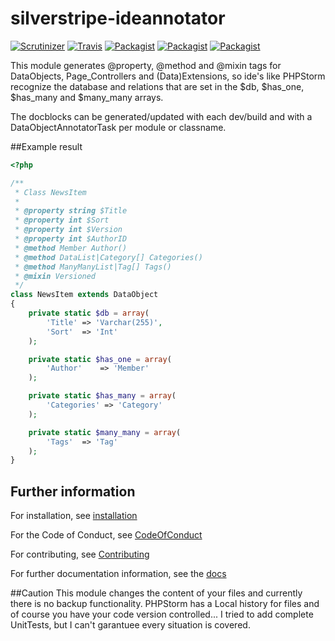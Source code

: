 # silverstripe-ideannotator

[![Scrutinizer](https://img.shields.io/scrutinizer/g/axyr/silverstripe-ideannotator.svg)](https://scrutinizer-ci.com/g/axyr/silverstripe-ideannotator/)
[![Travis](https://img.shields.io/travis/axyr/silverstripe-ideannotator.svg)](https://travis-ci.org/axyr/silverstripe-ideannotator)
[![Packagist](https://img.shields.io/packagist/dt/axyr/silverstripe-ideannotator.svg)](https://packagist.org/packages/axyr/silverstripe-ideannotator)
[![Packagist](https://img.shields.io/packagist/v/axyr/silverstripe-ideannotator.svg)](https://packagist.org/packages/axyr/silverstripe-ideannotator)
[![Packagist](https://img.shields.io/badge/unstable-dev--master-orange.svg)](https://packagist.org/packages/axyr/silverstripe-ideannotator)


This module generates @property, @method and @mixin tags for DataObjects, Page_Controllers and (Data)Extensions, so ide's like PHPStorm recognize the database and relations that are set in the $db, $has_one, $has_many and $many_many arrays.

The docblocks can be generated/updated with each dev/build and with a DataObjectAnnotatorTask per module or classname.

##Example result

```php
<?php

/**
 * Class NewsItem
 *
 * @property string $Title
 * @property int $Sort
 * @property int $Version
 * @property int $AuthorID
 * @method Member Author()
 * @method DataList|Category[] Categories()
 * @method ManyManyList|Tag[] Tags()
 * @mixin Versioned
 */
class NewsItem extends DataObject
{
    private static $db = array(
        'Title'	=> 'Varchar(255)',
        'Sort'	=> 'Int'
    );

    private static $has_one = array(
        'Author'    => 'Member'
    );

    private static $has_many = array(
        'Categories' => 'Category'
    );

    private static $many_many = array(
        'Tags'  => 'Tag'
    );
}
```

## Further information
For installation, see [installation](docs/en/Installation.md)

For the Code of Conduct, see [CodeOfConduct](docs/en/CodeOfConduct.md)

For contributing, see [Contributing](CONTRIBUTING.md)

For further documentation information, see the [docs](docs/en/Index.md)

##Caution
This module changes the content of your files and currently there is no backup functionality. PHPStorm has a Local history for files and of course you have your code version controlled...
I tried to add complete UnitTests, but I can't garantuee every situation is covered.





